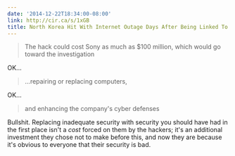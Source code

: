 ```yaml
---
date: '2014-12-22T18:34:00-08:00'
link: http://cir.ca/s/1xGB
title: North Korea Hit With Internet Outage Days After Being Linked To Sony Hack
---
```


>The hack could cost Sony as much as $100 million, which would go toward the investigation

OK...

>...repairing or replacing computers,

OK...

>and enhancing the company&#x27;s cyber defenses

Bullshit. Replacing inadequate security with security you should have had in the first place isn't a *cost* forced on them by the hackers; it's an additional investment they chose not to make before this, and now they are because it's obvious to everyone that their security is bad.
